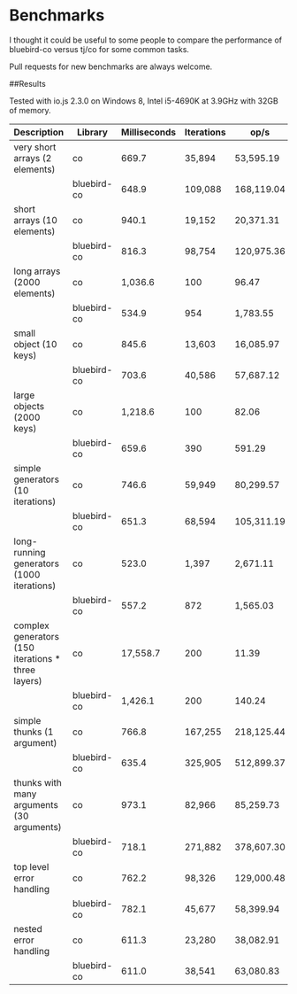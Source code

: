 Benchmarks
==========

I thought it could be useful to some people to compare the performance of bluebird-co versus tj/co for some common tasks.

Pull requests for new benchmarks are always welcome.

##Results

Tested with io.js 2.3.0 on Windows 8, Intel i5-4690K at 3.9GHz with 32GB of memory.

| Description                                        | Library     | Milliseconds | Iterations | op/s       |
|----------------------------------------------------|-------------|--------------|------------|------------|
| very short arrays (2 elements)                     | co          | 669.7        | 35,894     | 53,595.19  |
|                                                    | bluebird-co | 648.9        | 109,088    | 168,119.04 |
| short arrays (10 elements)                         | co          | 940.1        | 19,152     | 20,371.31  |
|                                                    | bluebird-co | 816.3        | 98,754     | 120,975.36 |
| long arrays (2000 elements)                        | co          | 1,036.6      | 100        | 96.47      |
|                                                    | bluebird-co | 534.9        | 954        | 1,783.55   |
| small object (10 keys)                             | co          | 845.6        | 13,603     | 16,085.97  |
|                                                    | bluebird-co | 703.6        | 40,586     | 57,687.12  |
| large objects (2000 keys)                          | co          | 1,218.6      | 100        | 82.06      |
|                                                    | bluebird-co | 659.6        | 390        | 591.29     |
| simple generators (10 iterations)                  | co          | 746.6        | 59,949     | 80,299.57  |
|                                                    | bluebird-co | 651.3        | 68,594     | 105,311.19 |
| long-running generators (1000 iterations)          | co          | 523.0        | 1,397      | 2,671.11   |
|                                                    | bluebird-co | 557.2        | 872        | 1,565.03   |
| complex generators (150 iterations * three layers) | co          | 17,558.7     | 200        | 11.39      |
|                                                    | bluebird-co | 1,426.1      | 200        | 140.24     |
| simple thunks (1 argument)                         | co          | 766.8        | 167,255    | 218,125.44 |
|                                                    | bluebird-co | 635.4        | 325,905    | 512,899.37 |
| thunks with many arguments (30 arguments)          | co          | 973.1        | 82,966     | 85,259.73  |
|                                                    | bluebird-co | 718.1        | 271,882    | 378,607.30 |
| top level error handling                           | co          | 762.2        | 98,326     | 129,000.48 |
|                                                    | bluebird-co | 782.1        | 45,677     | 58,399.94  |
| nested error handling                              | co          | 611.3        | 23,280     | 38,082.91  |
|                                                    | bluebird-co | 611.0        | 38,541     | 63,080.83  |



